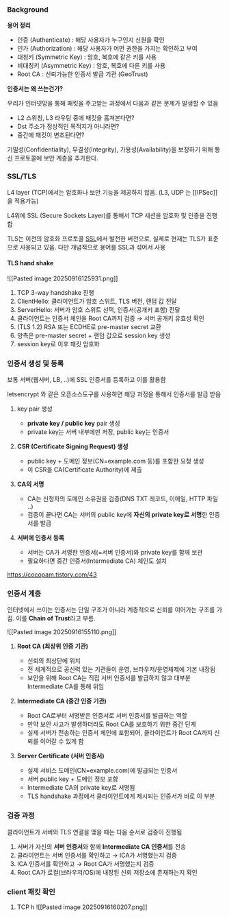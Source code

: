 
### Background

**용어 정리**
- 인증 (Authenticate) : 해당 사용자가 누구인지 신원을 확인
- 인가 (Authorization) : 해당 사용자가 어떤 권한을 가지는 확인하고 부여
- 대칭키 (Symmetric Key) : 암호, 복호에 같은 키를 사용
- 비대칭키 (Asymmetric Key) : 암호, 복호에 다른 키를 사용
- Root CA : 신뢰가능한 인증서 발급 기관 (GeoTrust)


**인증서는 왜 쓰는건가?**

우리가 인터넷망을 통해 패킷을 주고받는 과정에서 다음과 같은 문제가 발생할 수 있음

- L2 스위칭, L3 라우팅 중에 패킷을 훔쳐본다면?
- Dst 주소가 정상적인 목적지가 아니라면?
- 중간에 패킷이 변조된다면?

기밀성(Confidentiality), 무결성(Integrity), 가용성(Availability)을 보장하기 위해 통신 프로토콜에 보안 계층을 추가한다.


### SSL/TLS

L4 layer (TCP)에서는 암호화나 보안 기능을 제공하지 않음.
(L3, UDP 는 [[IPSec]]을 적용가능)

L4위에 SSL (Secure Sockets Layer)를 통해서 TCP 세션을 암호화 및 인증을 진행함


TLS는 이전의 암호화 프로토콜 [SSL](https://www.cloudflare.com/learning/ssl/what-is-ssl/)에서 발전한 버전으로, 실제로 현재는 TLS가 표준으로 사용되고 있음. 다만 개념적으로 용어를 SSL과 섞어서 사용

#### TLS hand shake

![[Pasted image 20250916125931.png]]


1. TCP 3-way handshake 진행
2. ClientHello: 클라이언트가 암호 스위트, TLS 버전, 랜덤 값 전달
3. ServerHello: 서버가 암호 스위트 선택, 인증서(공개키 포함) 전달
4. 클라이언트는 인증서 체인을 Root CA까지 검증 → 서버 공개키 유효성 확인
5. (TLS 1.2) RSA 또는 ECDHE로 pre-master secret 교환
6. 양측은 pre-master secret + 랜덤 값으로 session key 생성
7. session key로 이후 패킷 암호화

### 인증서 생성 및 등록

보통 서버(웹서버, LB, ..)에 SSL 인증서를 등록하고 이를 활용함

letsencrypt 와 같은 오픈소스도구를 사용하면 해당 과정을 통해서 인증서를 발급 받음

1. key pair 생성
    - **private key / public key** pair 생성 
    - private key는 서버 내부에만 저장, public key는 인증서 
    
2. **CSR (Certificate Signing Request) 생성**
    - public key + 도메인 정보(CN=example.com 등)를 포함한 요청 생성
    - 이 CSR을 CA(Certificate Authority)에 제출
        
3. **CA의 서명**
    - CA는 신청자의 도메인 소유권을 검증(DNS TXT 레코드, 이메일, HTTP 파일 ..)
    - 검증이 끝나면 CA는 서버의 public key에 **자신의 private key로 서명**한 인증서를 발급
        
4. **서버에 인증서 등록**
    - 서버는 CA가 서명한 인증서(=서버 인증서)와 private key를 함께 보관
    - 필요하다면 중간 인증서(Intermediate CA) 체인도 설치

https://cocopam.tistory.com/43

### 인증서 계층

인터넷에서 쓰이는 인증서는 단일 구조가 아니라 계층적으로 신뢰를 이어가는 구조를 가짐. 이를 **Chain of Trust**라고 부름.

![[Pasted image 20250916155110.png]]
1. **Root CA (최상위 인증 기관)**
    - 신뢰의 최상단에 위치
    - 전 세계적으로 공신력 있는 기관들이 운영, 브라우저/운영체제에 기본 내장됨
    - 보안을 위해 Root CA는 직접 서버 인증서를 발급하지 않고 대부분 Intermediate CA를 통해 위임
        
    
2. **Intermediate CA (중간 인증 기관)**
    - Root CA로부터 서명받은 인증서로 서버 인증서를 발급하는 역할
    - 만약 보안 사고가 발생하더라도 Root CA를 보호하기 위한 중간 단계
    - 실제 서버가 전송하는 인증서 체인에 포함되어, 클라이언트가 Root CA까지 신뢰를 이어갈 수 있게 함
        
    
3. **Server Certificate (서버 인증서)**
    - 실제 서비스 도메인(CN=example.com)에 발급되는 인증서
    - 서버 public key + 도메인 정보 포함
    - Intermediate CA의 private key로 서명됨
    - TLS handshake 과정에서 클라이언트에게 제시되는 인증서가 바로 이 부분
        
### 검증 과정


클라이언트가 서버와 TLS 연결을 맺을 때는 다음 순서로 검증이 진행됨

1. 서버가 자신의 **서버 인증서**와 함께 **Intermediate CA 인증서**를 전송
2. 클라이언트는 서버 인증서를 확인하고 → ICA가 서명했는지 검증
3. ICA 인증서를 확인하고 → Root CA가 서명했는지 검증
4. Root CA가 로컬(브라우저/OS)에 내장된 신뢰 저장소에 존재하는지 확인
    

### client 패킷 확인

1. TCP h
![[Pasted image 20250916160207.png]]